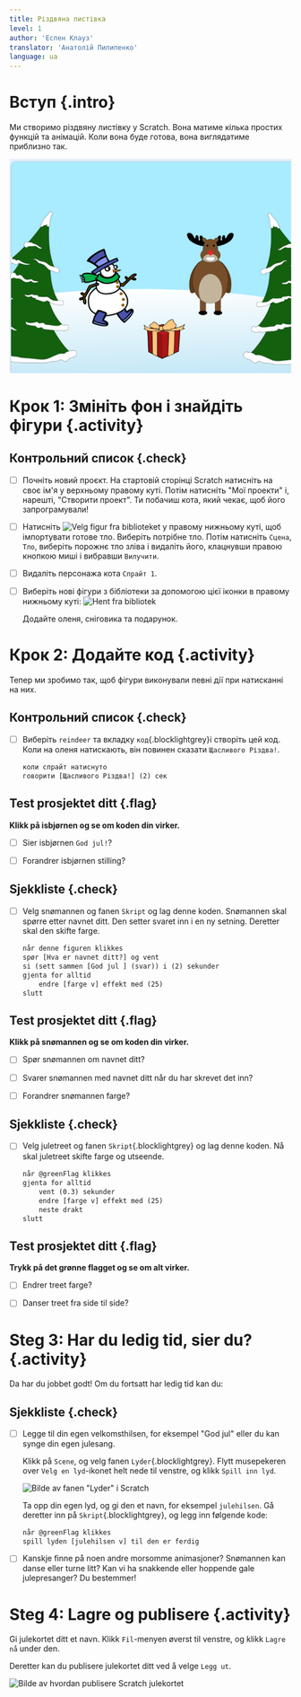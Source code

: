 ```yaml
---
title: Різдвяна листівка
level: 1
author: 'Еспен Клауз'
translator: 'Анатолій Пилипенко'
language: ua
---
```



# Вступ {.intro}

Ми створимо різдвяну листівку у Scratch. Вона матиме кілька простих функцій та анімацій. Коли вона буде готова, вона виглядатиме приблизно так.

![Eksempel på bilde av et julekort](julekort_ua.png)

# Крок 1: Змініть фон і знайдіть фігури {.activity}

## Контрольний список {.check}

- [ ] Почніть новий проєкт. На стартовій сторінці Scratch натисніть на своє ім'я у верхньому правому куті. Потім натисніть "Мої проекти" і, нарешті, "Створити проект". Ти побачиш кота, який чекає, щоб його запрограмували!

- [ ] Натисніть
![Velg figur fra biblioteket](../bilder/velg-bakgrunn.png) у правому нижньому куті, щоб імпортувати готове тло. Виберіть потрібне тло. Потім натисніть `Сцена`, `Тло`, виберіть порожнє тло зліва і видаліть його, клацнувши правою кнопкою миші і вибравши `Вилучити`.

- [ ] Видаліть персонажа кота `Спрайт 1`.

- [ ] Виберіть нові фігури з бібліотеки за допомогою цієї іконки в правому нижньому куті: ![Hent fra bibliotek](../bilder/hent-fra-bibliotek.png)

   Додайте оленя, сніговика та подарунок.


# Крок 2: Додайте код {.activity}

Тепер ми зробимо так, щоб фігури виконували певні дії при натисканні на них.

## Контрольний список {.check}

- [ ] Виберіть `reindeer` та вкладку `код`{.blocklightgrey}і створіть цей код. Коли на оленя натискають, він повинен сказати `Щасливого Різдва!`.

  ```blocks
  коли спрайт натиснуто
  говорити [Щасливого Різдва!] (2) сек
  ```

## Test prosjektet ditt {.flag}

__Klikk på isbjørnen og se om koden din virker.__

- [ ] Sier isbjørnen `God jul!`?

- [ ] Forandrer isbjørnen stilling?

## Sjekkliste {.check}

- [ ] Velg snømannen og fanen `Skript` og lag denne koden.  Snømannen skal
  spørre etter navnet ditt. Den setter svaret inn i en ny
  setning. Deretter skal den skifte farge.

  ```blocks
  når denne figuren klikkes
  spør [Hva er navnet ditt?] og vent
  si (sett sammen [God jul ] (svar)) i (2) sekunder
  gjenta for alltid
      endre [farge v] effekt med (25)
  slutt
  ```

## Test prosjektet ditt {.flag}

__Klikk på snømannen og se om koden din virker.__

- [ ] Spør snømannen om navnet ditt?

- [ ] Svarer snømannen med navnet ditt når du har skrevet det inn?

- [ ] Forandrer snømannen farge?

## Sjekkliste {.check}

- [ ] Velg juletreet og fanen `Skript`{.blocklightgrey} og lag denne
koden.  Nå skal juletreet skifte farge og utseende.

  ```blocks
  når @greenFlag klikkes
  gjenta for alltid
      vent (0.3) sekunder
      endre [farge v] effekt med (25)
      neste drakt
  slutt
  ```

## Test prosjektet ditt {.flag}

__Trykk på det grønne flagget og se om alt virker.__

- [ ] Endrer treet farge?

- [ ] Danser treet fra side til side?


# Steg 3: Har du ledig tid, sier du? {.activity}

Da har du jobbet godt! Om du fortsatt har ledig tid kan du:

## Sjekkliste {.check}

- [ ] Legge til din egen velkomsthilsen, for eksempel "God jul" eller du
kan synge din egen julesang.

  Klikk på `Scene`, og velg fanen `Lyder`{.blocklightgrey}. Flytt
  musepekeren over `Velg en lyd`-ikonet helt nede til venstre, og
  klikk `Spill inn lyd`.

  ![Bilde av fanen "Lyder" i Scratch](lyder.png)

   Ta opp din egen lyd, og gi den et navn, for
  eksempel `julehilsen`. Gå deretter inn på `Skript`{.blocklightgrey},
  og legg inn følgende kode:

  ```blocks
  når @greenFlag klikkes
  spill lyden [julehilsen v] til den er ferdig
  ```

- [ ] Kanskje finne på noen andre morsomme animasjoner? Snømannen kan
danse eller turne litt? Kan vi ha snakkende eller hoppende gale
julepresanger? Du bestemmer!


# Steg 4: Lagre og publisere {.activity}

Gi julekortet ditt et navn. Klikk `Fil`-menyen øverst til venstre, og klikk `Lagre nå` under den.

Deretter kan du publisere julekortet ditt ved å velge `Legg ut`.

![Bilde av hvordan publisere Scratch julekortet](leggut.png)

